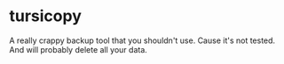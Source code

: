 # tursicopy
A really crappy backup tool that you shouldn't use. Cause it's not tested. And will probably delete all your data.
